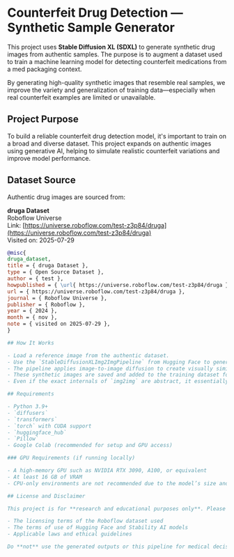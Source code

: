 # Counterfeit Drug Detection — Synthetic Sample Generator

This project uses **Stable Diffusion XL (SDXL)** to generate synthetic drug images from authentic samples. The purpose is to augment a dataset used to train a machine learning model for detecting counterfeit medications from a med packaging context.

By generating high-quality synthetic images that resemble real samples, we improve the variety and generalization of training data—especially when real counterfeit examples are limited or unavailable.

## Project Purpose

To build a reliable counterfeit drug detection model, it's important to train on a broad and diverse dataset. This project expands on authentic images using generative AI, helping to simulate realistic counterfeit variations and improve model performance.

## Dataset Source

Authentic drug images are sourced from:

**druga Dataset**  
Roboflow Universe  
Link: [https://universe.roboflow.com/test-z3p84/druga](https://universe.roboflow.com/test-z3p84/druga)  
Visited on: 2025-07-29

```bibtex
@misc{
druga_dataset,
title = { druga Dataset },
type = { Open Source Dataset },
author = { test },
howpublished = { \url{ https://universe.roboflow.com/test-z3p84/druga } },
url = { https://universe.roboflow.com/test-z3p84/druga },
journal = { Roboflow Universe },
publisher = { Roboflow },
year = { 2024 },
month = { nov },
note = { visited on 2025-07-29 },
}

## How It Works

- Load a reference image from the authentic dataset.
- Use the `StableDiffusionXLImg2ImgPipeline` from Hugging Face to generate new images based on the input.
- The pipeline applies image-to-image diffusion to create visually similar, but distinct, images that simulate natural variations.
- These synthetic images are saved and added to the training dataset for counterfeit detection.
- Even if the exact internals of `img2img` are abstract, it essentially reimagines the original image in a new but controlled way using the power of generative diffusion models.

## Requirements

- Python 3.9+
- `diffusers`
- `transformers`
- `torch` with CUDA support
- `huggingface_hub`
- `Pillow`
- Google Colab (recommended for setup and GPU access)

### GPU Requirements (if running locally)

- A high-memory GPU such as NVIDIA RTX 3090, A100, or equivalent
- At least 16 GB of VRAM
- CPU-only environments are not recommended due to the model’s size and performance requirements

## License and Disclaimer

This project is for **research and educational purposes only**. Please ensure you comply with:

- The licensing terms of the Roboflow dataset used
- The terms of use of Hugging Face and Stability AI models
- Applicable laws and ethical guidelines

Do **not** use the generated outputs or this pipeline for medical decisions or real-world drug validation.

